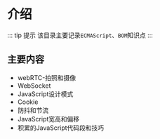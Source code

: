 # 介绍
::: tip 提示
该目录主要记录`ECMAScript`、`BOM`知识点
:::
## 主要内容
- webRTC-拍照和摄像
- WebSocket
- JavaScript设计模式
- Cookie
- 防抖和节流
- JavaScript宽高和偏移
- 积累的JavaScript代码段和技巧
